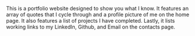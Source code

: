 This is a portfolio website designed to show you what I know.
It features an array of quotes that I cycle through and a profile picture of me on the home page.
It also features a list of projects I have completed.
Lastly, it lists working links to my LinkedIn, Github, and Email on the contacts page.

